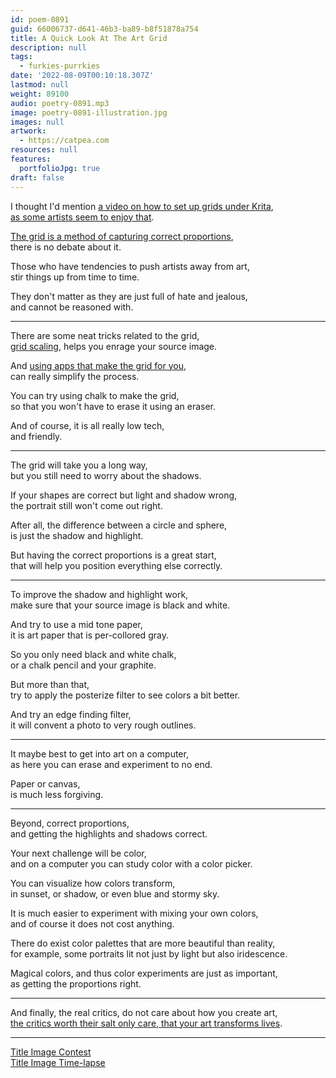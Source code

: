 ```yaml
---
id: poem-0891
guid: 66006737-d641-46b3-ba89-b8f51878a754
title: A Quick Look At The Art Grid
description: null
tags:
  - furkies-purrkies
date: '2022-08-09T00:10:18.307Z'
lastmod: null
weight: 89100
audio: poetry-0891.mp3
image: poetry-0891-illustration.jpg
images: null
artwork:
  - https://catpea.com
resources: null
features:
  portfolioJpg: true
draft: false
---
```


I thought I'd mention [a video on how to set up grids under Krita](https://www.youtube.com/watch?v=uHCGgKzVP6M),\
[as some artists seem to enjoy that](https://www.youtube.com/watch?v=-L-xC8GuNuM).

[The grid is a method of capturing correct proportions](https://www.youtube.com/watch?v=bKtURFkwX6k),\
there is no debate about it.

Those who have tendencies to push artists away from art,\
stir things up from time to time.

They don't matter as they are just full of hate and jealous,\
and cannot be reasoned with.

---

There are some neat tricks related to the grid,\
[grid scaling](https://www.youtube.com/watch?v=HyaX2acsNmU), helps you enrage your source image.

And [using apps that make the grid for you](https://www.youtube.com/watch?v=HORWGebFy5s),\
can really simplify the process.

You can try using chalk to make the grid,\
so that you won't have to erase it using an eraser.

And of course, it is all really low tech,\
and friendly.

---

The grid will take you a long way,\
but you still need to worry about the shadows.

If your shapes are correct but light and shadow wrong,\
the portrait still won't come out right.

After all, the difference between a circle and sphere,\
is just the shadow and highlight.

But having the correct proportions is a great start,\
that will help you position everything else correctly.

---

To improve the shadow and highlight work,\
make sure that your source image is black and white.

And try to use a mid tone paper,\
it is art paper that is per-collored gray.

So you only need black and white chalk,\
or a chalk pencil and your graphite.

But more than that,\
try to apply the posterize filter to see colors a bit better.

And try an edge finding filter,\
it will convent a photo to very rough outlines.

---

It maybe best to get into art on a computer,\
as here you can erase and experiment to no end.

Paper or canvas,\
is much less forgiving.

---

Beyond, correct proportions,\
and getting the highlights and shadows correct.

Your next challenge will be color,\
and on a computer you can study color with a color picker.

You can visualize how colors transform,\
in sunset, or shadow, or even blue and stormy sky.

It is much easier to experiment with mixing your own colors,\
and of course it does not cost anything.

There do exist color palettes that are more beautiful than reality,\
for example, some portraits lit not just by light but also iridescence.

Magical colors, and thus color experiments are just as important,\
as getting the proportions right.

---

And finally, the real critics, do not care about how you create art,\
[the critics worth their salt only care, that your art transforms lives](https://www.youtube.com/watch?v=D-GwRnBk-WY).

---

[Title Image Contest](https://www.reddit.com/r/redditgetsdrawn/comments/wj6gvs/this_is_me/ijijiar/?context=3)\
[Title Image Time-lapse](https://youtu.be/dmQxgBjcFHM)

